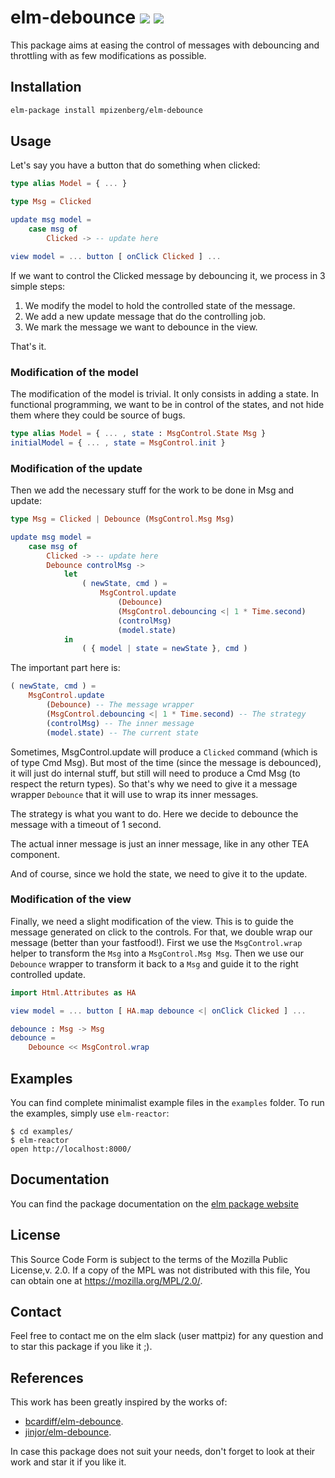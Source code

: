 # elm-debounce [![][badge-doc]][doc]  [![][badge-license]][license]

[badge-doc]: https://img.shields.io/badge/documentation-latest-yellow.svg?style=flat-square
[doc]: http://package.elm-lang.org/packages/mpizenberg/elm-debounce/latest
[badge-license]: https://img.shields.io/badge/license-MPL%202.0-blue.svg?style=flat-square
[license]: https://www.mozilla.org/en-US/MPL/2.0/

This package aims at easing the control of messages
with debouncing and throttling with as few modifications as possible.

## Installation

```bash
elm-package install mpizenberg/elm-debounce
```

## Usage

Let's say you have a button that do something when clicked:
```elm
type alias Model = { ... }

type Msg = Clicked

update msg model =
    case msg of
        Clicked -> -- update here

view model = ... button [ onClick Clicked ] ...
```

If we want to control the Clicked message by debouncing it,
we process in 3 simple steps:

1. We modify the model to hold the controlled state of the message.
2. We add a new update message that do the controlling job.
3. We mark the message we want to debounce in the view.

That's it.

### Modification of the model

The modification of the model is trivial.
It only consists in adding a state.
In functional programming, we want to be in control of the states,
and not hide them where they could be source of bugs.

```elm
type alias Model = { ... , state : MsgControl.State Msg }
initialModel = { ... , state = MsgControl.init }
```

### Modification of the update

Then we add the necessary stuff for the work to be done in Msg and update:

```elm
type Msg = Clicked | Debounce (MsgControl.Msg Msg)

update msg model =
    case msg of
        Clicked -> -- update here
        Debounce controlMsg ->
            let
                ( newState, cmd ) =
                    MsgControl.update
                        (Debounce)
                        (MsgControl.debouncing <| 1 * Time.second)
                        (controlMsg)
                        (model.state)
            in
                ( { model | state = newState }, cmd )
```

The important part here is:

```elm
( newState, cmd ) =
    MsgControl.update
        (Debounce) -- The message wrapper
        (MsgControl.debouncing <| 1 * Time.second) -- The strategy
        (controlMsg) -- The inner message
        (model.state) -- The current state
```

Sometimes, MsgControl.update will produce a `Clicked` command
(which is of type Cmd Msg).
But most of the time (since the message is debounced),
it will just do internal stuff, but still will need to produce a Cmd Msg
(to respect the return types).
So that's why we need to give it a message wrapper `Debounce`
that it will use to wrap its inner messages.

The strategy is what you want to do.
Here we decide to debounce the message with a timeout of 1 second.

The actual inner message is just an inner message,
like in any other TEA component.

And of course, since we hold the state, we need to give it to the update.

### Modification of the view

Finally, we need a slight modification of the view.
This is to guide the message generated on click to the controls.
For that, we double wrap our message (better than your fastfood!).
First we use the `MsgControl.wrap` helper to transform the `Msg`
into a `MsgControl.Msg Msg`.
Then we use our `Debounce` wrapper to transform it back to a `Msg`
and guide it to the right controlled update.

```elm
import Html.Attributes as HA

view model = ... button [ HA.map debounce <| onClick Clicked ] ...

debounce : Msg -> Msg
debounce =
    Debounce << MsgControl.wrap
```

## Examples

You can find complete minimalist example files in the `examples` folder.
To run the examples, simply use `elm-reactor`:

```shell
$ cd examples/
$ elm-reactor
open http://localhost:8000/
```

## Documentation

You can find the package documentation on the [elm package website][doc]

## License

This Source Code Form is subject to the terms of the Mozilla Public License,v. 2.0.
If a copy of the MPL was not distributed with this file,
You can obtain one at https://mozilla.org/MPL/2.0/.

## Contact

Feel free to contact me on the elm slack (user mattpiz) for any question
and to star this package if you like it ;).

## References

This work has been greatly inspired by the works of:
- [bcardiff/elm-debounce](https://github.com/bcardiff/elm-debounce).
- [jinjor/elm-debounce](https://github.com/jinjor/elm-debounce).

In case this package does not suit your needs,
don't forget to look at their work and star it if you like it.
